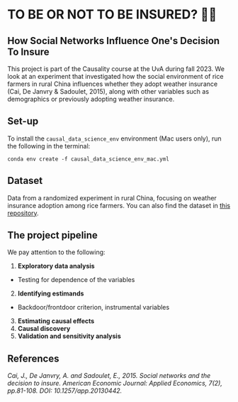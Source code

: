 # TO BE OR NOT TO BE INSURED? 🧑‍🌾
## How Social Networks Influence One's Decision To Insure

This project is part of the Causality course at the UvA during fall 2023. We look at an experiment that investigated how the social environment of rice farmers in rural China influences whether they adopt weather insurance (Cai, De Janvry & Sadoulet, 2015), along with other variables such as demographics or previously adopting weather insurance.

## Set-up
To install the `causal_data_science_env` environment (Mac users only), run the following in the terminal:

```
conda env create -f causal_data_science_env_mac.yml
```

## Dataset
Data from a randomized experiment in rural China, focusing on weather insurance adoption among rice farmers. You can also find the dataset in [this repository](https://github.com/NickCH-K/causaldata/tree/main/Python/causaldata/social-insure).

## The project pipeline
We pay attention to the following:
1. **Exploratory data analysis**
* Testing for dependence of the variables
2. **Identifying estimands**
* Backdoor/frontdoor criterion, instrumental variables
3. **Estimating causal effects**
4. **Causal discovery**
5. **Validation and sensitivity analysis**


## References
*Cai, J., De Janvry, A. and Sadoulet, E., 2015. Social networks and the decision to insure. American Economic Journal: Applied Economics, 7(2), pp.81-108. DOI: 10.1257/app.20130442.*
